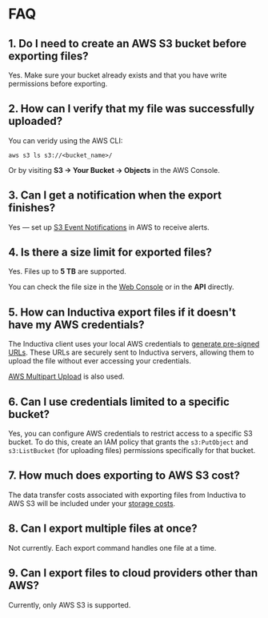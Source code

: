 # FAQ

## 1. Do I need to create an AWS S3 bucket before exporting files?

Yes. Make sure your bucket already exists and that you have write permissions before exporting.

## 2. How can I verify that my file was successfully uploaded?

You can veridy using the AWS CLI:

```
aws s3 ls s3://<bucket_name>/
```

Or by visiting **S3 → Your Bucket → Objects** in the AWS Console.

## 3. Can I get a notification when the export finishes?

Yes — set up [S3 Event Notifications](https://docs.aws.amazon.com/AmazonS3/latest/userguide/EventNotifications.html) in AWS to receive alerts.

## 4. Is there a size limit for exported files?

Yes. Files up to **5 TB** are supported.

You can check the file size in the [Web Console](https://console.inductiva.ai/storage/storage) or in the **API** directly.

## 5. How can Inductiva export files if it doesn't have my AWS credentials?

The Inductiva client uses your local AWS credentials to [generate pre-signed URLs](https://docs.aws.amazon.com/AmazonS3/latest/userguide/ShareObjectPreSignedURL.html). These URLs are securely sent to Inductiva servers, allowing them to upload the file without ever accessing your credentials.

[AWS Multipart Upload](https://docs.aws.amazon.com/AmazonS3/latest/userguide/mpuoverview.html) is also used.

## 6. Can I use credentials limited to a specific bucket?

Yes, you can configure AWS credentials to restrict access to a specific S3 bucket. To do this, create an IAM policy that grants the `s3:PutObject` and `s3:ListBucket` (for uploading files) permissions specifically for that bucket.

## 7. How much does exporting to AWS S3 cost?

The data transfer costs associated with exporting files from Inductiva to AWS S3 will be included under your [storage costs](https://console.inductiva.ai/storage/storage).

## 8. Can I export multiple files at once?

Not currently. Each export command handles one file at a time.

## 9. Can I export files to cloud providers other than AWS?

Currently, only AWS S3 is supported.
